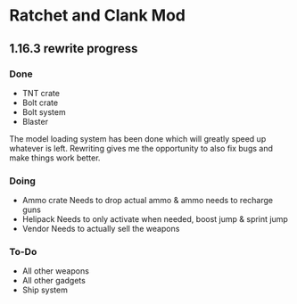 # Ratchet and Clank Mod

## 1.16.3 rewrite progress

### Done
- TNT crate
- Bolt crate
- Bolt system
- Blaster

The model loading system has been done which will greatly speed up whatever is left.
Rewriting gives me the opportunity to also fix bugs and make things work better.

### Doing
- Ammo crate
Needs to drop actual ammo & ammo needs to recharge guns
- Helipack
Needs to only activate when needed, boost jump & sprint jump
- Vendor
Needs to actually sell the weapons

### To-Do
- All other weapons
- All other gadgets
- Ship system